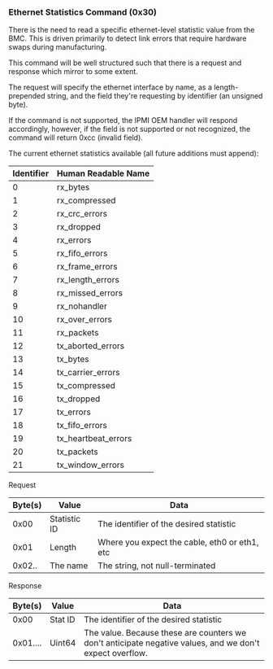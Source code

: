 ### Ethernet Statistics Command (0x30)

There is the need to read a specific ethernet-level statistic value from the BMC.  This is driven primarily to detect link errors that require hardware swaps during manufacturing.

This command will be well structured such that there is a request and response which mirror to some extent.

The request will specify the ethernet interface by name, as a length-prepended string, and the field they're requesting by identifier (an unsigned byte).

If the command is not supported, the IPMI OEM handler will respond accordingly, however, if the field is not supported or not recognized, the command will return 0xcc (invalid field).

The current ethernet statistics available (all future additions must append):

|Identifier |Human Readable Name
|-----------|--------------------
|0          |rx_bytes
|1          |rx_compressed
|2          |rx_crc_errors
|3          |rx_dropped
|4          |rx_errors
|5          |rx_fifo_errors
|6          |rx_frame_errors
|7          |rx_length_errors
|8          |rx_missed_errors
|9          |rx_nohandler
|10         |rx_over_errors
|11         |rx_packets
|12         |tx_aborted_errors
|13         |tx_bytes
|14         |tx_carrier_errors
|15         |tx_compressed
|16         |tx_dropped
|17         |tx_errors
|18         |tx_fifo_errors
|19         |tx_heartbeat_errors
|20         |tx_packets
|21         |tx_window_errors

Request

|Byte(s) |Value |Data
|--------|------|----
|0x00    |Statistic ID |The identifier of the desired statistic
|0x01    |Length       |Where you expect the cable, eth0 or eth1, etc
|0x02..  |The name     |The string, not null-terminated

Response

|Byte(s) |Value  |Data
|--------|-------|----
|0x00    |Stat ID|The identifier of the desired statistic
|0x01....|Uint64 |The value.  Because these are counters we don't anticipate negative values, and we don't expect overflow.
